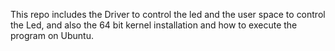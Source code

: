 This repo includes the Driver to control the led and the user space to control the Led, and also the 64 bit kernel installation and how to execute the program on Ubuntu.
